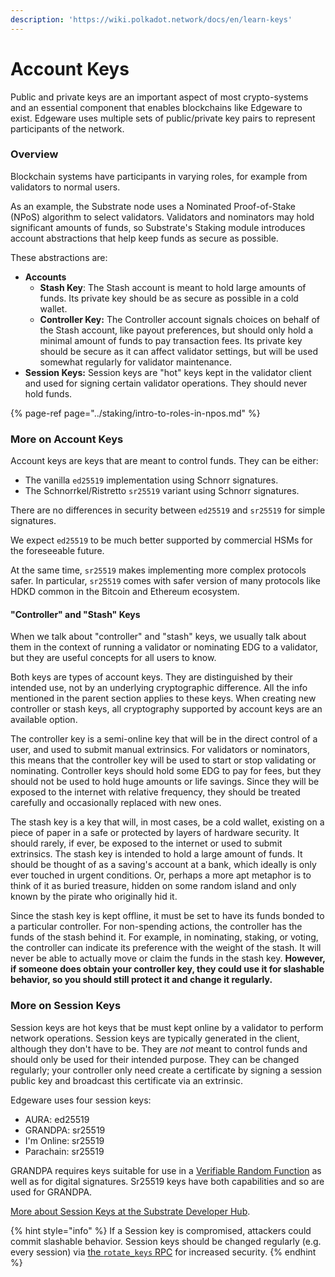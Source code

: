```yaml
---
description: 'https://wiki.polkadot.network/docs/en/learn-keys'
---
```


# Account Keys



Public and private keys are an important aspect of most crypto-systems and an essential component that enables blockchains like Edgeware to exist.  Edgeware uses multiple sets of public/private key pairs to represent participants of the network.



### Overview

Blockchain systems have participants in varying roles, for example from validators to normal users.

As an example, the Substrate node uses a Nominated Proof-of-Stake \(NPoS\) algorithm to select validators. Validators and nominators may hold significant amounts of funds, so Substrate's Staking module introduces account abstractions that help keep funds as secure as possible.

These abstractions are:

* **Accounts**
  * **Stash Key**: The Stash account is meant to hold large amounts of funds. Its private key should be as secure as possible in a cold wallet.
  * **Controller Key:** The Controller account signals choices on behalf of the Stash account, like payout preferences, but should only hold a minimal amount of funds to pay transaction fees. Its private key should be secure as it can affect validator settings, but will be used somewhat regularly for validator maintenance.
* **Session Keys:** Session keys are "hot" keys kept in the validator client and used for signing certain validator operations. They should never hold funds.

{% page-ref page="../staking/intro-to-roles-in-npos.md" %}

### More on Account Keys

Account keys are keys that are meant to control funds. They can be either:

* The vanilla `ed25519` implementation using Schnorr signatures.
* The Schnorrkel/Ristretto `sr25519` variant using Schnorr signatures.

There are no differences in security between `ed25519` and `sr25519` for simple signatures.

We expect `ed25519` to be much better supported by commercial HSMs for the foreseeable future.

At the same time, `sr25519` makes implementing more complex protocols safer. In particular, `sr25519` comes with safer version of many protocols like HDKD common in the Bitcoin and Ethereum ecosystem.

#### "Controller" and "Stash" Keys

When we talk about "controller" and "stash" keys, we usually talk about them in the context of running a validator or nominating EDG to a validator, but they are useful concepts for all users to know. 

Both keys are types of account keys. They are distinguished by their intended use, not by an underlying cryptographic difference. All the info mentioned in the parent section applies to these keys. When creating new controller or stash keys, all cryptography supported by account keys are an available option.

The controller key is a semi-online key that will be in the direct control of a user, and used to submit manual extrinsics. For validators or nominators, this means that the controller key will be used to start or stop validating or nominating. Controller keys should hold some EDG to pay for fees, but they should not be used to hold huge amounts or life savings. Since they will be exposed to the internet with relative frequency, they should be treated carefully and occasionally replaced with new ones.

The stash key is a key that will, in most cases, be a cold wallet, existing on a piece of paper in a safe or protected by layers of hardware security. It should rarely, if ever, be exposed to the internet or used to submit extrinsics. The stash key is intended to hold a large amount of funds. It should be thought of as a saving's account at a bank, which ideally is only ever touched in urgent conditions. Or, perhaps a more apt metaphor is to think of it as buried treasure, hidden on some random island and only known by the pirate who originally hid it.

Since the stash key is kept offline, it must be set to have its funds bonded to a particular controller. For non-spending actions, the controller has the funds of the stash behind it. For example, in nominating, staking, or voting, the controller can indicate its preference with the weight of the stash. It will never be able to actually move or claim the funds in the stash key. **However, if someone does obtain your controller key, they could use it for slashable behavior, so you should still protect it and change it regularly.**

### More on Session Keys

Session keys are hot keys that be must kept online by a validator to perform network operations. Session keys are typically generated in the client, although they don't have to be. They are _not_ meant to control funds and should only be used for their intended purpose. They can be changed regularly; your controller only need create a certificate by signing a session public key and broadcast this certificate via an extrinsic.

Edgeware uses four session keys:

* AURA: ed25519
* GRANDPA: sr25519
* I'm Online: sr25519
* Parachain: sr25519

GRANDPA requires keys suitable for use in a [Verifiable Random Function](https://wiki.polkadot.network/docs/en/learn-randomness#vrfs) as well as for digital signatures. Sr25519 keys have both capabilities and so are used for GRANDPA.  


[More about Session Keys at the Substrate Developer Hub](https://substrate.dev/docs/en/conceptual/cryptography/session-keys).

{% hint style="info" %}
If a Session key is compromised, attackers could commit slashable behavior. Session keys should be changed regularly \(e.g. every session\) via [the `rotate_keys` RPC](https://substrate.dev/rustdocs/master/substrate_rpc/author/trait.AuthorApi.html#tymethod.rotate_keys) for increased security.
{% endhint %}



